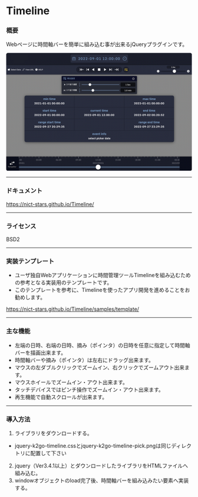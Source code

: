 # Timeline
### 概要
Webページに時間軸バーを簡単に組み込む事が出来るjQueryプラグインです。

![実装テンプレート](screen.png) 

------------

### ドキュメント
https://nict-stars.github.io/Timeline/

------------

### ライセンス

BSD2

------------

### 実装テンプレート

- ユーザ独自Webアプリケーションに時間管理ツールTimelineを組み込むための参考となる実装用のテンプレートです。
- このテンプレートを参考に、Timelineを使ったアプリ開発を進めることをお勧めします。
  
https://nict-stars.github.io/Timeline/samples/template/

------------

### 主な機能

- 左端の日時、右端の日時、摘み（ポインタ）の日時を任意に指定して時間軸バーを描画出来ます。
- 時間軸バーや摘み（ポインタ）は左右にドラッグ出来ます。
- マウスの左ダブルクリックでズームイン、右クリックでズームアウト出来ます。
- マウスホイールでズームイン・アウト出来ます。
- タッチデバイスではピンチ操作でズームイン・アウト出来ます。
- 再生機能で自動スクロールが出来ます。

------------

### 導入方法

1. ライブラリをダウンロードする。
  - jquery-k2go-timeline.cssとjquery-k2go-timeline-pick.pngは同じディレクトリに配置して下さい
2. jquery（Ver3.4.1以上）とダウンロードしたライブラリをHTMLファイルへ組み込む。
3. windowオブジェクトのload完了後、時間軸バーを組み込みたい要素へ実装する。
